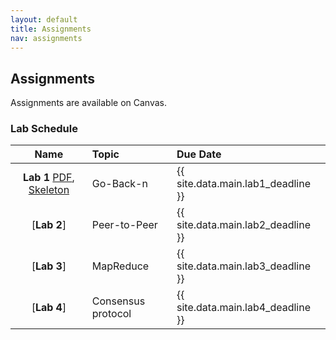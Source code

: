 ```yaml
---
layout: default
title: Assignments
nav: assignments
---
```


## Assignments
Assignments are available on Canvas.
<!-- Assignments are available on Canvas.  Please use Git to work on your projects. -->

### Lab Schedule

|      Name                 |           Topic                              |                Due Date            |
| :-----------------------: | :------------------------------------------  | :--------------------------------- |
| **Lab 1** [PDF]({{site.url}}/assignments/p1/cs5450_hw1_handout.pdf), [Skeleton]({{site.url}}/assignments/p1/hw1_skeleton.tar.gz)  | Go-Back-n                                    | {{ site.data.main.lab1_deadline }}    |
| [**Lab 2**]               | Peer-to-Peer                                 | {{ site.data.main.lab2_deadline }}    |
| [**Lab 3**]               | MapReduce                                    | {{ site.data.main.lab3_deadline }}    |
| [**Lab 4**]               | Consensus protocol                           | {{ site.data.main.lab4_deadline }}    |
